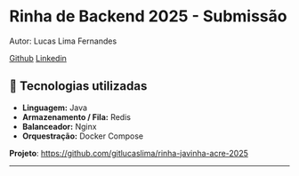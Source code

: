 # Rinha de Backend 2025 - Submissão

Autor: Lucas Lima Fernandes

[Github](https://github.com/gitlucaslima/)
[Linkedin](https://www.linkedin.com/in/llchaves/)


## 🚀 Tecnologias utilizadas

- **Linguagem:** Java
- **Armazenamento / Fila:** Redis
- **Balanceador:** Nginx  
- **Orquestração:** Docker Compose

**Projeto**: https://github.com/gitlucaslima/rinha-javinha-acre-2025

---

